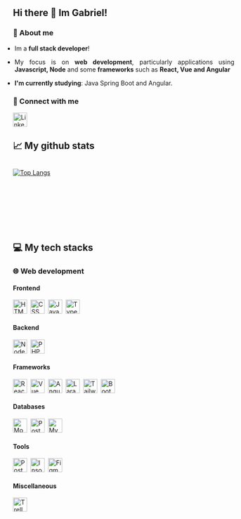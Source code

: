 ## Hi there 👋 Im Gabriel!

<!-- about me section-->
### 🧙 About me

<div style="font-size: 14px; margin-left: -20px; text-align: justify;text-justify: inter-word;">

* Im a <b>full stack developer</b>!

* My focus is on <b>web development</b>, particularly applications using <b>Javascript, Node</b> and some <b>frameworks</b> such as <b>React, Vue and Angular</b>

* <b>I'm currently studying</b>: Java Spring Boot and Angular.

</div>

### 🤝 Connect with me
<div>
<a href="https://www.linkedin.com/in/gabrielfneves/" about="_blank">
 <img 
        width="32" 
        alt="Linkedin" 
        title="Linkedin"
        src="https://icon.icepanel.io/Technology/svg/LinkedIn.svg"
        style="margin-right: 4px; cursor:pointer;"
    />
</a>
</div>
<!-- end of about me section -->


<!-- github stats section  -->
## 📈 My github stats


<div style="display: flex; flex: row nowrap; width: 100%; height: 150px; gap: 0px 10px;">

[![Top Langs](https://github-readme-stats.vercel.app/api/top-langs/?username=neves-gabriel-f&layout=compact&theme=dark)](https://github.com/neves-gabriel-f/github-readme-stats)

<!-- ![Gabriel's Stats](https://github-readme-stats.vercel.app/api?username=neves-gabriel-f&show_icons=true&theme=dark) -->

</div>

<!-- end of github stats section -->

<!-- stacks section  -->
## 💻 My tech stacks

### 🌐 Web development

#### Frontend
<div align="left">
    <img 
        width="32" 
        alt="HTML" 
        title="HTML"
        src="https://icon.icepanel.io/Technology/svg/HTML5.svg"
        style="margin-right: 4px; cursor:pointer;"
    />
    <img 
        width="32" 
        alt="CSS" 
        title="CSS"
        src="https://icon.icepanel.io/Technology/svg/CSS3.svg"
        style="margin-right: 4px; cursor:pointer"
    />
    <img 
        width="32" 
        alt="Javascript" 
        title="Javascript"
        src="https://icon.icepanel.io/Technology/svg/JavaScript.svg" 
        style="margin-right: 4px; cursor:pointer"
    />
    <img 
        width="32" 
        alt="Typescript" 
        title="Typescript"
        src="https://icon.icepanel.io/Technology/svg/TypeScript.svg"
        style="margin-right: 4px; cursor:pointer"
    />
</div>

#### Backend
<div align="left">
    <img 
        width="32" 
        alt="Node.js" 
        title="Node.js"
        src="https://icon.icepanel.io/Technology/svg/Node.js.svg"
        style="margin-right: 4px; cursor:pointer;"
    />
    <img 
        width="32" 
        alt="PHP" 
        title="PHP"
        src="https://icon.icepanel.io/Technology/svg/PHP.svg"
        style="margin-right: 4px; cursor:pointer;"
    />
</div>

#### Frameworks
<div align="left">
    <img 
        width="32" 
        alt="React" 
        title="React"
        src="https://icon.icepanel.io/Technology/svg/React.svg"
        style="margin-right: 4px; cursor:pointer;"
    />
    <img 
        width="32" 
        alt="Vue" 
        title="Vue"
        src="https://icon.icepanel.io/Technology/svg/Vue.js.svg"
        style="margin-right: 4px; cursor:pointer;"
    />
    <img 
        width="32" 
        alt="Angular" 
        title="Angular"
        src="https://icon.icepanel.io/Technology/svg/AngularJS.svg"
        style="margin-right: 4px; cursor:pointer;"
    />
    <img 
        width="32" 
        alt="Laravel" 
        title="Laravel"
        src="https://icon.icepanel.io/Technology/svg/Laravel.svg"
        style="margin-right: 4px; cursor:pointer;"
    />
    <img 
        width="32" 
        alt="Tailwind CSS" 
        title="Tailwind CSS"
        src="https://icon.icepanel.io/Technology/svg/Tailwind-CSS.svg"
        style="margin-right: 4px; cursor:pointer;"
    />
    <img 
        width="32" 
        alt="Bootstrap" 
        title="Bootstrap"
        src="https://icon.icepanel.io/Technology/svg/Bootstrap.svg"
        style="margin-right: 4px; cursor:pointer;"
    />
</div>

#### Databases
<div align="left">
    <img 
        width="32" 
        alt="MongoDB" 
        title="MongoDB"
        src="https://icon.icepanel.io/Technology/svg/MongoDB.svg"
        style="margin-right: 4px; cursor:pointer;"
    />
    <img 
        width="32" 
        alt="PostgresSQL" 
        title="PostgresSQL"
        src="https://icon.icepanel.io/Technology/svg/PostgresSQL.svg"
        style="margin-right: 4px; cursor:pointer;"
    />
     <img 
        width="32" 
        alt="MySQL" 
        title="MySQL"
        src="https://icon.icepanel.io/Technology/svg/MySQL.svg"
        style="margin-right: 4px; cursor:pointer;"
    />
</div>

#### Tools
<div align="left">
    <img 
        width="32" 
        alt="Postman" 
        title="Postman"
        src="https://icon.icepanel.io/Technology/svg/Postman.svg"
        style="margin-right: 4px; cursor:pointer;"
    />
    <img 
        width="32" 
        alt="Insomnia" 
        title="Insomnia"
        src="https://icon.icepanel.io/Technology/svg/Insomnia.svg"
        style="margin-right: 4px; cursor:pointer;"
    />
      <img 
        width="32" 
        alt="Figma" 
        title="Figma"
        src="https://icon.icepanel.io/Technology/svg/Figma.svg"
        style="margin-right: 4px; cursor:pointer;"
    />
</div>

<!-- #### Learning... 
<div align="left">
    <img 
        width="32" 
        alt="Java" 
        title="Java"
        src="https://icon.icepanel.io/Technology/svg/Java.svg"
        style="margin-right: 4px; cursor:pointer;"
    />
    <img 
        width="32" 
        alt="Spring" 
        title="Spring"
        src="https://icon.icepanel.io/Technology/svg/Spring.svg"
        style="margin-right: 4px; cursor:pointer;"
    />
</div> -->

#### Miscellaneous
<div align="left">
    <img 
        width="32" 
        alt="Trello" 
        title="Trello"
        src="https://icon.icepanel.io/Technology/svg/Trello.svg"
        style="margin-right: 4px; cursor:pointer;"
    />
</div>

<br/>

<!-- end of stacks section -->



